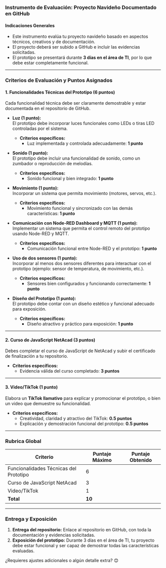### **Instrumento de Evaluación: Proyecto Navideño Documentado en GitHub**

#### **Indicaciones Generales**
- Este instrumento evalúa tu proyecto navideño basado en aspectos técnicos, creativos y de documentación.
- El proyecto deberá ser subido a GitHub e incluir las evidencias solicitadas.
- El prototipo se presentará durante **3 días en el área de TI**, por lo que debe estar completamente funcional.

---

### **Criterios de Evaluación y Puntos Asignados**

#### **1. Funcionalidades Técnicas del Prototipo (6 puntos)**  
Cada funcionalidad técnica debe ser claramente demostrable y estar documentada en el repositorio de GitHub.  

- **Luz (1 punto):**  
  El prototipo debe incorporar luces funcionales como LEDs o tiras LED controladas por el sistema.  
  - **Criterios específicos:**  
    - Luz implementada y controlada adecuadamente: **1 punto**  

- **Sonido (1 punto):**  
  El prototipo debe incluir una funcionalidad de sonido, como un zumbador o reproducción de melodías.  
  - **Criterios específicos:**  
    - Sonido funcional y bien integrado: **1 punto**  

- **Movimiento (1 punto):**  
  Incorporar un sistema que permita movimiento (motores, servos, etc.).  
  - **Criterios específicos:**  
    - Movimiento funcional y sincronizado con las demás características: **1 punto**  

- **Comunicación con Node-RED Dashboard y MQTT (1 punto):**  
  Implementar un sistema que permita el control remoto del prototipo usando Node-RED y MQTT.  
  - **Criterios específicos:**  
    - Comunicación funcional entre Node-RED y el prototipo: **1 punto**  

- **Uso de dos sensores (1 punto):**  
  Incorporar al menos dos sensores diferentes para interactuar con el prototipo (ejemplo: sensor de temperatura, de movimiento, etc.).  
  - **Criterios específicos:**  
    - Sensores bien configurados y funcionando correctamente: **1 punto**  

- **Diseño del Prototipo (1 punto):**  
  El prototipo debe contar con un diseño estético y funcional adecuado para exposición.  
  - **Criterios específicos:**  
    - Diseño atractivo y práctico para exposición: **1 punto**

---

#### **2. Curso de JavaScript NetAcad (3 puntos)**  
Debes completar el curso de JavaScript de NetAcad y subir el certificado de finalización a tu repositorio.  
- **Criterios específicos:**  
  - Evidencia válida del curso completado: **3 puntos**

---

#### **3. Video/TikTok (1 punto)**  
Elabora un **TikTok llamativo** para explicar y promocionar el prototipo, o bien un video que demuestre su funcionalidad.  
- **Criterios específicos:**  
  - Creatividad, claridad y atractivo del TikTok: **0.5 puntos**  
  - Explicación y demostración funcional del prototipo: **0.5 puntos**

---

### **Rubrica Global**
| **Criterio**                      | **Puntaje Máximo** | **Puntaje Obtenido** |
|-----------------------------------|-------------------|----------------------|
| Funcionalidades Técnicas del Prototipo | 6                 |                      |
| Curso de JavaScript NetAcad       | 3                 |                      |
| Video/TikTok                      | 1                 |                      |
| **Total**                         | **10**            |                      |

---

### **Entrega y Exposición**
1. **Entrega del repositorio:** Enlace al repositorio en GitHub, con toda la documentación y evidencias solicitadas.  
2. **Exposición del prototipo:** Durante 3 días en el área de TI, tu proyecto debe estar funcional y ser capaz de demostrar todas las características evaluadas.  

¿Requieres ajustes adicionales o algún detalle extra? 😊
